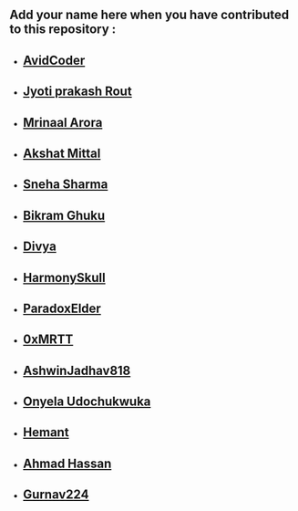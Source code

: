 ## Add your name here when you have contributed to this repository :

- ## [AvidCoder](https://github.com/AvidCoder101/)
- ## [Jyoti prakash Rout](https://github.com/Jyoti-prakash-rout)
- ## [Mrinaal Arora](https://github.com/aroramrinaal)
- ## [Akshat Mittal](https://github.com/akshatmittal61)
- ## [Sneha Sharma](https://github.com/snehasharma1111)
- ## [Bikram Ghuku](https://github.com/Bikram-ghuku)
- ## [Divya](https://github.com/d-coder111)
- ## [HarmonySkull](https://github.com/HarmonySkull)
- ## [ParadoxElder](https://github.com/ParadoxElder)
- ## [0xMRTT](https://github.com/0xMRTT/)
- ## [AshwinJadhav818](https://github.com/AshwinJadhav818)
- ## [Onyela Udochukwuka](https://github.com/Onyelaudochukwuka)
- ## [Hemant](https://github.com/hemantwasthere/)
- ## [Ahmad Hassan](https://github.com/ahmadhassan7)
- ## [Gurnav224](https://github.com/Gurnav224)
